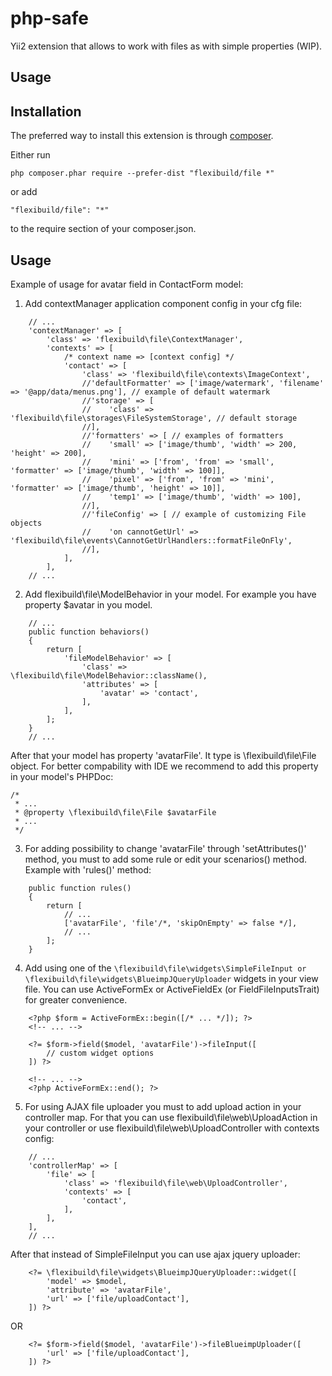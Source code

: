 php-safe
========

Yii2 extension that allows to work with files as with simple properties (WIP).

Usage
-----


Installation
------------

The preferred way to install this extension is through [composer](http://getcomposer.org/download/).

Either run

```
php composer.phar require --prefer-dist "flexibuild/file *"
```

or add

```
"flexibuild/file": "*"
```

to the require section of your composer.json.


Usage
-----

Example of usage for avatar field in ContactForm model:

1. Add contextManager application component config in your cfg file:

```
    // ...
    'contextManager' => [
        'class' => 'flexibuild\file\ContextManager',
        'contexts' => [
            /* context name => [context config] */
            'contact' => [
                'class' => 'flexibuild\file\contexts\ImageContext',
                //'defaultFormatter' => ['image/watermark', 'filename' => '@app/data/menus.png'], // example of default watermark
                //'storage' => [
                //    'class' => 'flexibuild\file\storages\FileSystemStorage', // default storage
                //],
                //'formatters' => [ // examples of formatters
                //    'small' => ['image/thumb', 'width' => 200, 'height' => 200],
                //    'mini' => ['from', 'from' => 'small', 'formatter' => ['image/thumb', 'width' => 100]],
                //    'pixel' => ['from', 'from' => 'mini', 'formatter' => ['image/thumb', 'height' => 10]],
                //    'temp1' => ['image/thumb', 'width' => 100],
                //],
                //'fileConfig' => [ // example of customizing File objects
                //    'on cannotGetUrl' => 'flexibuild\file\events\CannotGetUrlHandlers::formatFileOnFly',
                //],
            ],
        ],
    // ...
```

2. Add flexibuild\file\ModelBehavior in your model. 
For example you have property $avatar in you model.

```
    // ...
    public function behaviors()
    {
        return [
            'fileModelBehavior' => [
                'class' => \flexibuild\file\ModelBehavior::className(),
                'attributes' => [
                    'avatar' => 'contact',
                ],
            ],
        ];
    }
    // ...
```

After that your model has property 'avatarFile'. It type is \flexibuild\file\File object.
For better compability with IDE we recommend to add this property in your model's PHPDoc:

```
/*
 * ...
 * @property \flexibuild\file\File $avatarFile
 * ...
 */
```


3. For adding possibility to change 'avatarFile' through 'setAttributes()' method,
you must to add some rule or edit your scenarios() method. Example with 'rules()' method:

```
    public function rules()
    {
        return [
            // ...
            ['avatarFile', 'file'/*, 'skipOnEmpty' => false */],
            // ... 
        ];
    }
```

4. Add using one of the ```\flexibuild\file\widgets\SimpleFileInput or```
```\flexibuild\file\widgets\BlueimpJQueryUploader``` widgets in your view file.
You can use ActiveFormEx or ActiveFieldEx (or FieldFileInputsTrait) for greater convenience.

```
    <?php $form = ActiveFormEx::begin([/* ... */]); ?>
    <!-- ... -->

    <?= $form->field($model, 'avatarFile')->fileInput([
        // custom widget options
    ]) ?>

    <!-- ... -->
    <?php ActiveFormEx::end(); ?>
```

5. For using AJAX file uploader you must to add upload action in your controller map.
For that you can use flexibuild\file\web\UploadAction in your controller or
use flexibuild\file\web\UploadController with contexts config:

```
    // ...
    'controllerMap' => [
        'file' => [
            'class' => 'flexibuild\file\web\UploadController',
            'contexts' => [
                'contact',
            ],
        ],
    ],
    // ...
```

After that instead of SimpleFileInput you can use ajax jquery uploader:

```
    <?= \flexibuild\file\widgets\BlueimpJQueryUploader::widget([
        'model' => $model,
        'attribute' => 'avatarFile',
        'url' => ['file/uploadContact'],
    ]) ?>
```

OR

```
    <?= $form->field($model, 'avatarFile')->fileBlueimpUploader([
        'url' => ['file/uploadContact'],
    ]) ?>
```
